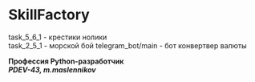 ﻿# SkillFactory
task_5_6_1 - крестики нолики<br>
task_2_5_1 - морской бой
telegram_bot/main - бот конвертвер валюты

<b>Профессия Python-разработчик<b><br>
<i><b>PDEV-43, m.maslennikov</b></i>
